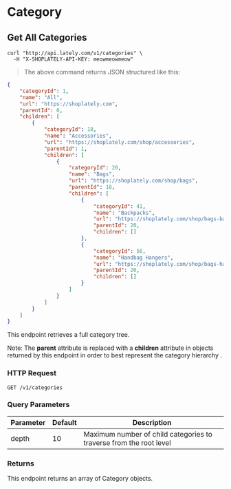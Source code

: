 # Category

## Get All Categories

```shell
curl "http://api.lately.com/v1/categories" \
  -H "X-SHOPLATELY-API-KEY: meowmeowmeow"
```

> The above command returns JSON structured like this:

```json
{
    "categoryId": 1,
    "name": "All",
    "url": "https://shoplately.com",
    "parentId": 0,
    "children": [
        {
            "categoryId": 18,
            "name": "Accessories",
            "url": "https://shoplately.com/shop/accessories",
            "parentId": 1,
            "children": [
                {
                    "categoryId": 20,
                    "name": "Bags",
                    "url": "https://shoplately.com/shop/bags",
                    "parentId": 18,
                    "children": [
                        {
                            "categoryId": 41,
                            "name": "Backpacks",
                            "url": "https://shoplately.com/shop/bags-backpacks",
                            "parentId": 20,
                            "children": []
                        },
                        {
                            "categoryId": 56,
                            "name": "Handbag Hangers",
                            "url": "https://shoplately.com/shop/bags-handbag-hangers",
                            "parentId": 20,
                            "children": []
                        }
                    ]
                }
            ]
        }
    ]
}
```

This endpoint retrieves a full category tree.

<aside class="notice">Note: The <strong>parent</strong> attribute is replaced with a <strong>children</strong> attribute in objects returned by this endpoint in order to best represent the category hierarchy .</aside>

### HTTP Request

`GET /v1/categories`

### Query Parameters
Parameter | Default | Description
--------- | ------- | -----------
depth | 10 | Maximum number of child categories to traverse from the root level

### Returns
This endpoint returns an array of Category objects.